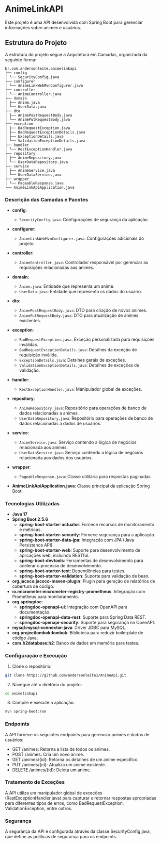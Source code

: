 # AnimeLinkAPI

Este projeto é uma API desenvolvida com Spring Boot para gerenciar informações sobre animes e usuários.

## Estrutura do Projeto

A estrutura do projeto segue a Arquitetura em Camadas, organizada da seguinte forma:

```
br.com.andersonleite.animelinkapi
├── config
│ └── SecurityConfig.java
├── configurer
│ └── AnimeLinkWebMvnConfigurer.java
├── controller
│ └── AnimeController.java
├── domain
│ ├── Anime.java
│ └── UserData.java
├── dto
│ ├── AnimePostRequestBody.java
│ └── AnimePutRequestBody.java
├── exception
│ ├── BadRequestException.java
│ ├── BadRequestExceptionDetails.java
│ ├── ExceptionDetails.java
│ └── ValidationExceptionDetails.java
├── handler
│ └── RestExceptionHandler.java
├── repository
│ ├── AnimeRepository.java
│ └── UserDataRepository.java
├── service
│ ├── AnimeService.java
│ └── UserDataService.java
├── wrapper
│ └── PageableResponse.java
└── AnimeLinkApiApplication.java
```


### Descrição das Camadas e Pacotes

- **config**:
  - `SecurityConfig.java`: Configurações de segurança da aplicação.

- **configurer**:
  - `AnimeLinkWebMvnConfigurer.java`: Configurações adicionais do projeto.

- **controller**:
  - `AnimeController.java`: Controlador responsável por gerenciar as requisições relacionadas aos animes.

- **domain**:
  - `Anime.java`: Entidade que representa um anime.
  - `UserData.java`: Entidade que representa os dados do usuário.

- **dto**:
  - `AnimePostRequestBody.java`: DTO para criação de novos animes.
  - `AnimePutRequestBody.java`: DTO para atualização de animes existentes.

- **exception**:
  - `BadRequestException.java`: Exceção personalizada para requisições inválidas.
  - `BadRequestExceptionDetails.java`: Detalhes da exceção de requisição inválida.
  - `ExceptionDetails.java`: Detalhes gerais de exceções.
  - `ValidationExceptionDetails.java`: Detalhes de exceções de validação.

- **handler**:
  - `RestExceptionHandler.java`: Manipulador global de exceções.

- **repository**:
  - `AnimeRepository.java`: Repositório para operações de banco de dados relacionadas a animes.
  - `UserDataRepository.java`: Repositório para operações de banco de dados relacionadas a dados de usuários.

- **service**:
  - `AnimeService.java`: Serviço contendo a lógica de negócios relacionada aos animes.
  - `UserDataService.java`: Serviço contendo a lógica de negócios relacionada aos dados dos usuários.

- **wrapper**:
  - `PageableResponse.java`: Classe utilitária para respostas paginadas.

- **AnimeLinkApiApplication.java**: Classe principal da aplicação Spring Boot.

### Tecnologias Utilizadas

- **Java 17**
- **Spring Boot 2.5.6**
  - **spring-boot-starter-actuator**: Fornece recursos de monitoramento e métricas.
  - **spring-boot-starter-security**: Fornece segurança para a aplicação.
  - **spring-boot-starter-data-jpa**: Integração com JPA (Java Persistence API).
  - **spring-boot-starter-web**: Suporte para desenvolvimento de aplicações web, incluindo RESTful.
  - **spring-boot-devtools**: Ferramentas de desenvolvimento para acelerar o processo de desenvolvimento.
  - **spring-boot-starter-test**: Dependências para testes.
  - **spring-boot-starter-validation**: Suporte para validação de bean.
- **org.jacoco:jacoco-maven-plugin**: Plugin para geração de relatórios de cobertura de código.
- **io.micrometer:micrometer-registry-prometheus**: Integração com Prometheus para monitoramento.
- **org.springdoc**:
  - **springdoc-openapi-ui**: Integração com OpenAPI para documentação.
  - **springdoc-openapi-data-rest**: Suporte para Spring Data REST.
  - **springdoc-openapi-security**: Suporte para segurança no OpenAPI.
- **mysql:mysql-connector-java**: Driver JDBC para MySQL.
- **org.projectlombok:lombok**: Biblioteca para reduzir boilerplate de código Java.
- **com.h2database:h2**: Banco de dados em memória para testes.


### Configuração e Execução

1. Clone o repositório:
```sh
git clone https://github.com/andersonleite1/AnimeApi.git 
```

2. Navegue até o diretório do projeto:
```sh
cd animelinkapi
```

3. Compile e execute a aplicação:

```sh 
mvn spring-boot:run
```

### Endpoints
A API fornece os seguintes endpoints para gerenciar animes e dados de usuários:

- GET /animes: Retorna a lista de todos os animes.
- POST /animes: Cria um novo anime.
- GET /animes/{id}: Retorna os detalhes de um anime específico.
- PUT /animes/{id}: Atualiza um anime existente.
- DELETE /animes/{id}: Deleta um anime.

### Tratamento de Exceções
A API utiliza um manipulador global de exceções (RestExceptionHandler.java) para capturar e retornar respostas apropriadas para diferentes tipos de erros, como BadRequestException, ValidationException, entre outros.

### Segurança
A segurança da API é configurada através da classe SecurityConfig.java, que define as políticas de segurança para os endpoints.



